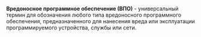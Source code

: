 **Вредоносное программное обеспечение (ВПО)** - универсальный термин для обозначения любого типа вредоносного программного обеспечения, предназначенного для нанесения вреда или эксплуатации программируемого устройства, службы или сети.